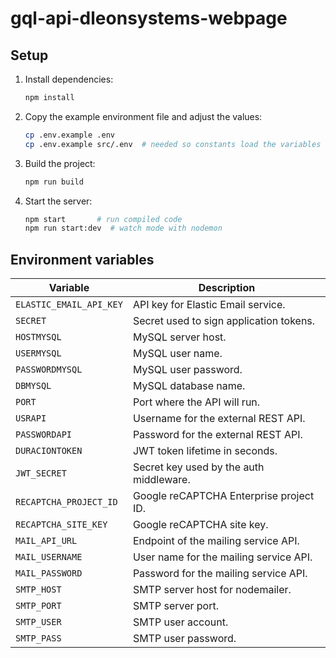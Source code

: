 # gql-api-dleonsystems-webpage

## Setup

1. Install dependencies:
   ```bash
   npm install
   ```
2. Copy the example environment file and adjust the values:
   ```bash
   cp .env.example .env
   cp .env.example src/.env  # needed so constants load the variables
   ```
3. Build the project:
   ```bash
   npm run build
   ```
4. Start the server:
   ```bash
   npm start       # run compiled code
   npm run start:dev  # watch mode with nodemon
   ```

## Environment variables

| Variable                | Description                                |
|-------------------------|--------------------------------------------|
| `ELASTIC_EMAIL_API_KEY` | API key for Elastic Email service.         |
| `SECRET`                | Secret used to sign application tokens.    |
| `HOSTMYSQL`             | MySQL server host.                         |
| `USERMYSQL`             | MySQL user name.                           |
| `PASSWORDMYSQL`         | MySQL user password.                       |
| `DBMYSQL`               | MySQL database name.                       |
| `PORT`                  | Port where the API will run.               |
| `USRAPI`                | Username for the external REST API.        |
| `PASSWORDAPI`           | Password for the external REST API.        |
| `DURACIONTOKEN`         | JWT token lifetime in seconds.             |
| `JWT_SECRET`            | Secret key used by the auth middleware.    |
| `RECAPTCHA_PROJECT_ID`  | Google reCAPTCHA Enterprise project ID.    |
| `RECAPTCHA_SITE_KEY`    | Google reCAPTCHA site key.                 |
| `MAIL_API_URL`          | Endpoint of the mailing service API.       |
| `MAIL_USERNAME`         | User name for the mailing service API.     |
| `MAIL_PASSWORD`         | Password for the mailing service API.      |
| `SMTP_HOST`             | SMTP server host for nodemailer.           |
| `SMTP_PORT`             | SMTP server port.                          |
| `SMTP_USER`             | SMTP user account.                         |
| `SMTP_PASS`             | SMTP user password.                        |

